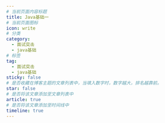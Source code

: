 ```yaml
---
# 当前页面内容标题
title: Java基础一
# 当前页面图标
icon: write
# 分类
category:
  - 面试突击
  - java基础
# 标签
tag:
  - 面试突击
  - java基础
sticky: false
# 是否收藏在博客主题的文章列表中，当填入数字时，数字越大，排名越靠前。
star: false
# 是否将该文章添加至文章列表中
article: true
# 是否将该文章添加至时间线中
timeline: true
---
```



